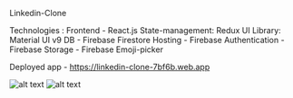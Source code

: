 Linkedin-Clone

Technologies :
Frontend - React.js
State-management: Redux
UI Library: Material UI v9
DB - Firebase Firestore
Hosting - Firebase
Authentication - Firebase
Storage - Firebase
Emoji-picker

Deployed app - https://linkedin-clone-7bf6b.web.app

![alt text](https://github.com/OliaKr/Linkedin-React/blob/main/src/assets/imgs/screen.png)
![alt text](https://github.com/OliaKr/Linkedin-React/blob/main/src/assets/imgs/screen2.png)
